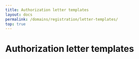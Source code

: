 ```yaml
---
title: Authorization letter templates
layout: docs
permalink: /domains/registration/letter-templates/
top: true
---
```


# Authorization letter templates
